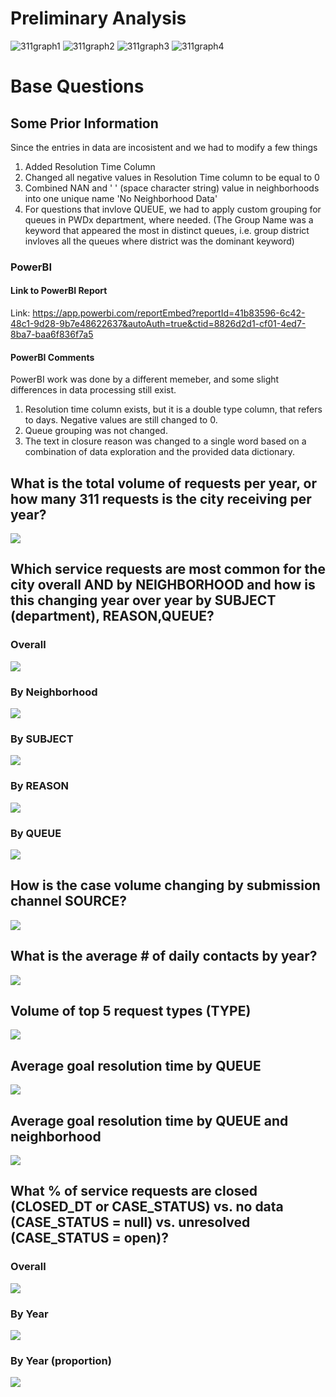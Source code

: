 # Preliminary Analysis

![311graph1](https://github.com/BU-Spark/ds-boston-311-tracker/assets/126114871/36878e1e-d584-467f-9f9e-9828fc74636e)
![311graph2](https://github.com/BU-Spark/ds-boston-311-tracker/assets/126114871/c95910ba-aa2a-48ef-baa2-f1f79bf96a8e)
![311graph3](https://github.com/BU-Spark/ds-boston-311-tracker/assets/126114871/0349fbad-0b4c-485f-ae48-0127cefc90e4)
![311graph4](https://github.com/BU-Spark/ds-boston-311-tracker/assets/126114871/97d3560f-53d4-4d5f-8ab1-bcc135067e0f)

# Base Questions

## Some Prior Information

Since the entries in data are incosistent and we had to modify a few things

1. Added Resolution Time Column
2. Changed all negative values in Resolution Time column to be equal to 0
3. Combined NAN and ' ' (space character string) value in neighborhoods into one unique name 'No Neighborhood Data'
4. For questions that invlove QUEUE, we had to apply custom grouping for queues in PWDx department, where needed. (The Group Name was a keyword that appeared the most in distinct queues, i.e. group district invloves all the queues where district was the dominant keyword)

### PowerBI

#### Link to PowerBI Report

Link: <https://app.powerbi.com/reportEmbed?reportId=41b83596-6c42-48c1-9d28-9b7e48622637&autoAuth=true&ctid=8826d2d1-cf01-4ed7-8ba7-baa6f836f7a5>

#### PowerBI Comments

PowerBI work was done by a different memeber, and some slight differences in data processing still exist.

1. Resolution time column exists, but it is a double type column, that refers to days. Negative values are still changed to 0.
2. Queue grouping was not changed.
3. The text in closure reason was changed to a single word based on a combination of data exploration and the provided data dictionary.

## What is the total volume of requests per year, or how many 311 requests is the city receiving per year?

![](graphs/volume_per_year.png)

## Which service requests are most common for the city overall AND by  NEIGHBORHOOD and how is this changing year over year by SUBJECT (department), REASON,QUEUE?

### Overall

![](graphs/top_10_overall.png)

### By Neighborhood

![](graphs/most_common_by_neighborhood.png)

### By SUBJECT

![](graphs/yearly_top_subject.png)

### By REASON

![](graphs/yearly_top_reason.png)

### By QUEUE

![](graphs/yearly_top_queue.png)

## How is the case volume changing by submission channel SOURCE?

![](graphs/volume_by_source.png)

## What is the average # of daily contacts by year?

![](graphs/yearly_day_average.png)

## Volume of top 5 request types (TYPE) 

![](graphs/top_5_type.png)

## Average goal resolution time by QUEUE

![](graphs/average_resolution_time_queue.png)

## Average goal resolution time by QUEUE and neighborhood

![](graphs/average_resolution_time_queue_and_neighborhood.png)

## What % of service requests are closed (CLOSED_DT or CASE_STATUS) vs. no data (CASE_STATUS = null) vs. unresolved (CASE_STATUS = open)?

### Overall
![](graphs/open_vs_closed_total.png)
### By Year 
![](graphs/yearly_open_vs_close.png)
### By Year (proportion)
![](graphs/yearly_open_vs_closed_proportion.png)


